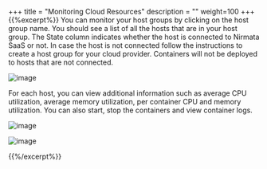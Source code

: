 +++
title = "Monitoring Cloud Resources"
description = ""
weight=100
+++
{{%excerpt%}}
You can monitor your host groups by clicking on the host group name. You
should see a list of all the hosts that are in your host group. The
State column indicates whether the host is connected to Nirmata SaaS or
not. In case the host is not connected follow the instructions to create
a host group for your cloud provider. Containers will not be deployed to
hosts that are not connected.

![image](/images/host-monitoring-1.png)

For each host, you can view additional information such as average CPU
utilization, average memory utilization, per container CPU and memory
utilization. You can also start, stop the containers and view container
logs.

![image](/images/host-monitoring-2.png)

![image](/images/host-monitoring-3.png)

{{%/excerpt%}}

